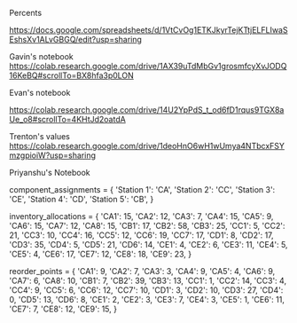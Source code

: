 Percents

https://docs.google.com/spreadsheets/d/1VtCvOg1ETKJkyrTejKTtjELFLIwaSEshsXv1ALvGBGQ/edit?usp=sharing

Gavin's notebook
https://colab.research.google.com/drive/1AX39uTdMbGv1grosmfcyXvJODQ16KeBQ#scrollTo=BX8hfa3p0LON


Evan's notebook

https://colab.research.google.com/drive/14U2YpPdS_t_od6fD1rqus9TGX8aUe_o8#scrollTo=4KHtJd2oatdA

Trenton's values
https://colab.research.google.com/drive/1deoHnO6wH1wUmya4NTbcxFSYmzgpioiW?usp=sharing

Priyanshu's Notebook

component_assignments = {
    'Station 1': 'CA',
    'Station 2': 'CC',
    'Station 3': 'CE',
    'Station 4': 'CD',
    'Station 5': 'CB',
}

inventory_allocations = {
    'CA1': 15, 'CA2': 12, 'CA3': 7, 'CA4': 15, 'CA5': 9, 'CA6': 15, 'CA7': 12, 'CA8': 15,
    'CB1': 17, 'CB2': 58, 'CB3': 25,
    'CC1': 5, 'CC2': 21, 'CC3': 10, 'CC4': 16, 'CC5': 12, 'CC6': 19, 'CC7': 17,
    'CD1': 8, 'CD2': 17, 'CD3': 35, 'CD4': 5, 'CD5': 21, 'CD6': 14,
    'CE1': 4, 'CE2': 6, 'CE3': 11, 'CE4': 5, 'CE5': 4, 'CE6': 17, 'CE7': 12, 'CE8': 18, 'CE9': 23,
}

reorder_points = {
    'CA1': 9, 'CA2': 7, 'CA3': 3, 'CA4': 9, 'CA5': 4, 'CA6': 9, 'CA7': 6, 'CA8': 10,
    'CB1': 7, 'CB2': 39, 'CB3': 13,
    'CC1': 1, 'CC2': 14, 'CC3': 4, 'CC4': 9, 'CC5': 6, 'CC6': 12, 'CC7': 10,
    'CD1': 3, 'CD2': 10, 'CD3': 27, 'CD4': 0, 'CD5': 13, 'CD6': 8,
    'CE1': 2, 'CE2': 3, 'CE3': 7, 'CE4': 3, 'CE5': 1, 'CE6': 11, 'CE7': 7, 'CE8': 12, 'CE9': 15,
}
